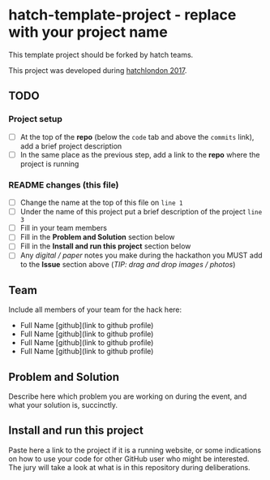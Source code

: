# hatch-template-project - replace with your project name

This template project should be forked by hatch teams.

This project was developed during [hatchlondon 2017](http://hatchlondon.io).

## TODO

### Project setup

- [ ] At the top of the **repo** (below the `code` tab and above the `commits` link), add a brief project description
- [ ] In the same place as the previous step, add a link to the **repo** where the project is running

### README changes (this file)

- [ ] Change the name at the top of this file on `line 1`
- [ ] Under the name of this project put a brief description of the project `line 3`
- [ ] Fill in your team members
- [ ] Fill in the **Problem and Solution** section below
- [ ] Fill in the **Install and run this project** section below
- [ ] Any *digital / paper* notes you make during the hackathon you MUST add to the **Issue** section above (*TIP: drag and drop images / photos*)

## Team

Include all members of your team for the hack here:

* Full Name [github](link to github profile)
* Full Name [github](link to github profile)
* Full Name [github](link to github profile)
* Full Name [github](link to github profile)

## Problem and Solution

Describe here which problem you are working on during the event, and what your solution is, succinctly.

## Install and run this project

Paste here a link to the project if it is a running website, or some indications on how to use your code for other GitHub user who might be interested. The jury will take a look at what is in this repository during deliberations.
